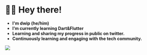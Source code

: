 <!-- This is Header -->
<h1>🙋‍♂️ Hey there! </h1>


<!-- Introduction -->
- <b> I'm dwip (he/him)
- I’m currently learning <b>Dart&Flutter</b>
- Learning and sharing my progress in public on twitter.</a>
- Continuously learning and engaging with the tech community.



<!-- Socials stats -->
<a href="https://twitter.com/itsdwip"><img src="https://img.shields.io/badge/follow%20me%20on-twitter-blue?style=flat&logo=twitter"> 
  


<!--
**itsdwip/itsdwip** is a ✨ _special_ ✨ repository because its `README.md` (this file) appears on your GitHub profile.

Here are some ideas to get you started:

- 🔭 I’m currently working on ...
- 🌱  learning ...
- 👯 I’m looking to collaborate on ...
- 🤔 I’m looking for help with ...
- 💬 Ask me about ...
- 📫 How to reach me: ...
- 😄 Pronouns: ...
- ⚡ Fun fact: ...
-->
